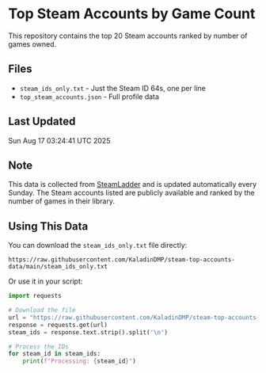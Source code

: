 # Top Steam Accounts by Game Count

This repository contains the top 20 Steam accounts ranked by number of games owned.

## Files

- `steam_ids_only.txt` - Just the Steam ID 64s, one per line
- `top_steam_accounts.json` - Full profile data

## Last Updated

Sun Aug 17 03:24:41 UTC 2025

## Note

This data is collected from [SteamLadder](https://steamladder.com) and is updated automatically every Sunday.
The Steam accounts listed are publicly available and ranked by the number of games in their library.

## Using This Data

You can download the `steam_ids_only.txt` file directly:
```
https://raw.githubusercontent.com/KaladinDMP/steam-top-accounts-data/main/steam_ids_only.txt
```

Or use it in your script:
```python
import requests

# Download the file
url = "https://raw.githubusercontent.com/KaladinDMP/steam-top-accounts-data/main/steam_ids_only.txt"
response = requests.get(url)
steam_ids = response.text.strip().split('\n')

# Process the IDs
for steam_id in steam_ids:
    print(f"Processing: {steam_id}")
```
